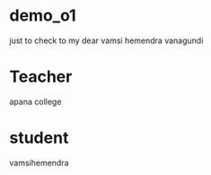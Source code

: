 # demo_o1
just to check
to my dear vamsi hemendra vanagundi
# Teacher 
apana college
# student
vamsihemendra
